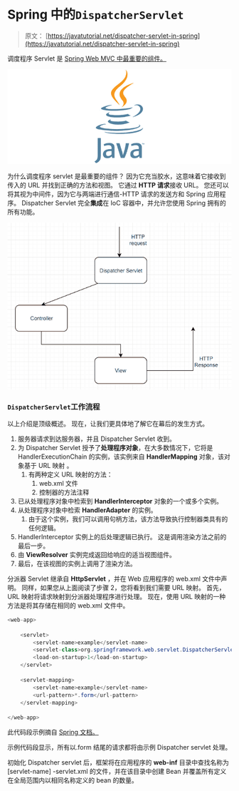 # Spring 中的`DispatcherServlet`

> 原文： [https://javatutorial.net/dispatcher-servlet-in-spring](https://javatutorial.net/dispatcher-servlet-in-spring)

调度程序 Servlet 是 [Spring Web MVC 中最重要的组件。](https://javatutorial.net/implementing-spring-mvc-controllers)

![java-featured-image](img/e0db051dedc1179e7424b6d998a6a772.jpg)

为什么调度程序 servlet 是最重要的组件？ 因为它充当胶水，这意味着它接收到传入的 URL 并找到正确的方法和视图。 它通过 **HTTP 请求**接收 URL。 您还可以将其视为中间件，因为它与两端进行通信-HTTP 请求的发送方和 Spring 应用程序。 Dispatcher Servlet 完全**集成**在 IoC 容器中，并允许您使用 Spring 拥有的所有功能。

![Dispatcher Servlet example](img/7278e3b6b6bc80336ad492e1b2587755.jpg)

### `DispatcherServlet`工作流程

以上介绍是顶级概述。 现在，让我们更具体地了解它在幕后的发生方式。

1.  服务器请求到达服务器，并且 Dispatcher Servlet 收到。
2.  为 Dispatcher Servlet 授予了**处理程序对象**，在大多数情况下，它将是 HandlerExecutionChain 的实例，该实例来自 **HandlerMapping** 对象，该对象基于 URL 映射 。
    1.  有两种定义 URL 映射的方法：
        1.  web.xml 文件
        2.  控制器的方法注释
3.  已从处理程序对象中检索到 **HandlerInterceptor** 对象的一个​​或多个实例。
4.  从处理程序对象中检索 **HandlerAdapter** 的实例。
    1.  由于这个实例，我们可以调用句柄方法，该方法导致执行控制器类具有的任何逻辑。
5.  HandlerInterceptor 实例上的后处理逻辑已执行。 这是调用渲染方法之前的最后一步。
6.  由 **ViewResolver** 实例完成返回给响应的适当视图组件。
7.  最后，在该视图的实例上调用了渲染方法。

分派器 Servlet 继承自 **HttpServlet** ，并在 Web 应用程序的 web.xml 文件中声明。 同样，如果您从上面阅读了步骤 2，您将看到我们需要 URL 映射。 首先，URL 映射将请求映射到分派器处理程序进行处理。 现在，使用 URL 映射的一种方法是将其存储在相同的 web.xml 文件中。

```java
<web-app>

    <servlet>
        <servlet-name>example</servlet-name>
        <servlet-class>org.springframework.web.servlet.DispatcherServlet</servlet-class>
        <load-on-startup>1</load-on-startup>
    </servlet>

    <servlet-mapping>
        <servlet-name>example</servlet-name>
        <url-pattern>*.form</url-pattern>
    </servlet-mapping>

</web-app>
```

此代码段示例摘自 [Spring 文档。](https://docs.spring.io/spring/docs/3.0.0.M4/spring-framework-reference/html/ch15s02.html)

示例代码段显示，所有以.form 结尾的请求都将由示例 Dispatcher servlet 处理。

初始化 Dispatcher servlet 后，框架将在应用程序的 **web-inf** 目录中查找名称为[servlet-name] -servlet.xml 的文件，并在该目录中创建 Bean 并覆盖所有定义 在全局范围内以相同名称定义的 bean 的数量。